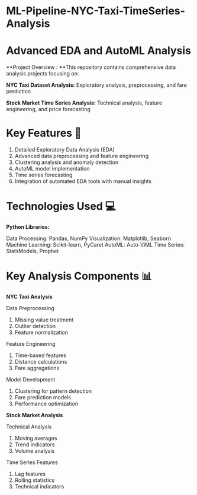 # ML-Pipeline-NYC-Taxi-TimeSeries-Analysis

# Advanced EDA and AutoML Analysis
**Project Overview : **This repository contains comprehensive data analysis projects focusing on:

**NYC Taxi Dataset Analysis:** Exploratory analysis, preprocessing, and fare prediction

**Stock Market Time Series Analysis:** Technical analysis, feature engineering, and price forecasting

# Key Features 🎯

1. Detailed Exploratory Data Analysis (EDA)
2. Advanced data preprocessing and feature engineering
3. Clustering analysis and anomaly detection
4. AutoML model implementation
5. Time series forecasting
6. Integration of automated EDA tools with manual insights

# Technologies Used 💻

**Python Libraries:**

Data Processing: Pandas, NumPy
Visualization: Matplotlib, Seaborn
Machine Learning: Scikit-learn, PyCaret
AutoML: Auto-ViML
Time Series: StatsModels, Prophet

# Key Analysis Components 📊

**NYC Taxi Analysis**

Data Preprocessing

1. Missing value treatment
2. Outlier detection
3. Feature normalization

Feature Engineering

1. Time-based features
2. Distance calculations
3. Fare aggregations

Model Development

1. Clustering for pattern detection
2. Fare prediction models
3. Performance optimization

**Stock Market Analysis**

Technical Analysis

1. Moving averages
2. Trend indicators
3. Volume analysis


Time Series Features

1. Lag features
2. Rolling statistics
3. Technical indicators

